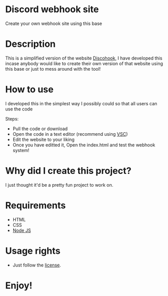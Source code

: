 # Discord webhook site
Create your own webhook site using this base

# Description
This is a simplified version of the website [Discohook](https://discohook.org), I have developed this incase anybody would like to create their
own version of that website using this base or just to mess around with the tool!

# How to use
I developed this in the simplest way I possibly could so that all users can use the code

Steps:

- Pull the code or download
- Open the code in a text editor (recommend using [VSC](https://code.visualstudio.com/))
- Edit the website to your liking
- Once you have editted it, Open the index.html and test the webhook system!

# Why did I create this project?
I just thought it'd be a pretty fun project to work on.

# Requirements
- HTML
- CSS
- [Node JS](https://www.geeksforgeeks.org/installation-of-node-js-on-windows/)

# Usage rights
- Just follow the [license](https://github.com/vifezdev/Discord-webhook-creator?tab=License-1-ov-file).

# Enjoy!
